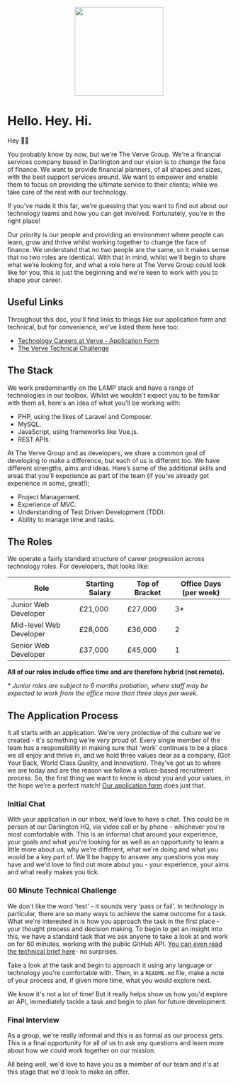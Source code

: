<p align="center"><a href="https://weareverve.co.uk/" target="_blank"><img src="https://avatars.githubusercontent.com/u/57901850?s=400&u=36a850dc4afb44fd52e6a6fdd5082787c31e92a1&v=4" width="200"></a></p>

# Hello. Hey. Hi.

Hey 👋🏼 

You probably know by now, but we're The Verve Group. We're a financial services company based in Darlington and our vision is to change the face of finance. We want to provide financial planners, of all shapes and sizes, with the best support services around. We want to empower and enable them to focus on providing the ultimate service to their clients; while we take care of the rest with our technology.

If you've made it this far, we’re guessing that you want to find out about our technology teams and how you can get involved. Fortunately, you're in the right place!

Our priority is our people and providing an environment where people can learn, grow and thrive whilst working together to change the face of finance. We understand that no two people are the same, so it makes sense that no two roles are identical. With that in mind, whilst we'll begin to share what we’re looking for, and what a role here at The Verve Group could look like for you, this is just the beginning and we’re keen to work with you to shape your career.

## Useful Links

Throughout this doc, you'll find links to things like our application form and technical, but for convenience, we've listed them here too:

* [Technology Careers at Verve - Application Form](https://careers.weareverve.co.uk/departments/technology)
* [The Verve Technical Challenge](https://github.com/weareverve/join-us/blob/main/our-technical.md)

## The Stack

We work predominantly on the LAMP stack and have a range of technologies in our toolbox. Whilst we wouldn't expect you to be familiar with them all, here's an idea of what you'll be working with:

* PHP, using the likes of Laravel and Composer.
* MySQL.
* JavaScript, using frameworks like Vue.js.
* REST APIs.

At The Verve Group and as developers, we share a common goal of developing to make a difference, but each of us is different too. We have different strengths, aims and ideas. Here’s some of the additional skills and areas that you’ll experience as part of the team (if you’ve already got experience in some, great!);

* Project Management.
* Experience of MVC.
* Understanding of Test Driven Development (TDD).
* Ability to manage time and tasks.

## The Roles

We operate a fairly standard structure of career progression across technology roles. For developers, that looks like:

| Role | Starting Salary | Top of Bracket | Office Days (per week) |
|---|---|---|---|
| Junior Web Developer | £21,000 | £27,000 | 3* |
| Mid-level Web Developer | £28,000 | £36,000 | 2 |
| Senior Web Developer | £37,000 | £45,000 | 1 |

__All of our roles include office time and are therefore hybrid (not remote).__

_* Junior roles are subject to 6 months probation, where staff may be expected to work from the office more than three days per week._

## The Application Process

It all starts with an application. We're very protective of the culture we've created - it's something we're very proud of. Every single member of the team has a responsibility in making sure that 'work' continues to be a place we all enjoy and thrive in, and we hold three values dear as a company, (Got Your Back, World Class Quality, and Innovation). They've got us to where we are today and are the reason we follow a values-based recruitment process. So, the first thing we want to know is about you and your values, in the hope we’re a perfect match! [Our application form](https://careers.weareverve.co.uk/departments/technology) does just that.

### Initial Chat

With your application in our inbox, we’d love to have a chat. This could be in person at our Darlington HQ, via video call or by phone - whichever you're most comfortable with. This is an informal chat around your experience, your goals and what you're looking for as well as an opportunity to learn a little more about us, why we’re different, what we're doing and what you would be a key part of. We'll be happy to answer any questions you may have and we'd love to find out more about you - your experience, your aims and what really makes you tick.

### 60 Minute Technical Challenge

We don't like the word 'test' - it sounds very 'pass or fail'. In technology in particular, there are so many ways to achieve the same outcome for a task. What we're interested in is how you approach the task in the first place - your thought process and decision making. To begin to get an insight into this, we have a standard task that we ask anyone to take a look at and work on for 60 minutes, working with the public GitHub API. [You can even read the technical brief here](https://github.com/weareverve/join-us/blob/main/our-technical.md)- no surprises.

Take a look at the task and begin to approach it using any language or technology you're comfortable with. Then, in a `README.md` file, make a note of your process and, if given more time, what you would explore next.

We know it's not a lot of time! But it really helps show us how you'd explore an API, immediately tackle a task and begin to plan for future development.

### Final Interview

As a group, we're really informal and this is as formal as our process gets. This is a final opportunity for all of us to ask any questions and learn more about how we could work together on our mission.

All being well, we'd love to have you as a member of our team and it's at this stage that we'd look to make an offer.
